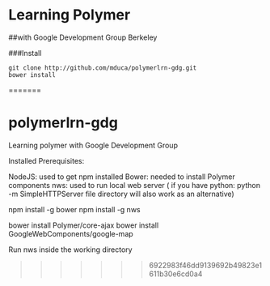 # Learning Polymer 
##with Google Development Group Berkeley 

###Install

```
git clone http://github.com/mduca/polymerlrn-gdg.git
bower install
```

=======
# polymerlrn-gdg
Learning polymer with Google Development Group

Installed Prerequisites:

NodeJS: used to get npm installed
Bower: needed to install Polymer components
nws: used to run local web server ( if you have python: python -m SimpleHTTPServer file directory will also work as an alternative) 


npm install -g bower
npm install -g nws

bower install Polymer/core-ajax
bower install GoogleWebComponents/google-map

Run nws inside the working directory
>>>>>>> 6922983f46dd9139692b49823e1611b30e6cd0a4
